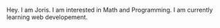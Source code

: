 Hey. I am Joris. I am interested in Math and Programming.
I am currently learning web developement.

<!---
joris68/joris68 is a ✨ special ✨ repository because its `README.md` (this file) appears on your GitHub profile.
You can click the Preview link to take a look at your changes.
--->
